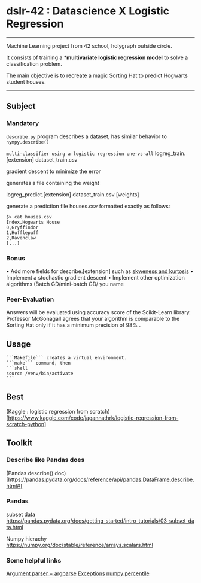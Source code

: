 # dslr-42 : Datascience X Logistic Regression

---

Machine Learning project from 42 school, holygraph outside circle.

It consists of training a ***multivariate logistic regression model** to solve a classification problem.

The main objective is to recreate a magic Sorting Hat to predict Hogwarts student houses.

---

## Subject

### Mandatory

```describe.py``` program describes a dataset, has similar behavior to ```nympy.describe()```

```multi-classifier using a logistic regression one-vs-all```
logreg_train.[extension] dataset_train.csv

gradient descent to minimize the error

generates a file
containing the weight

 logreg_predict.[extension] dataset_train.csv [weights]

 generate a prediction file houses.csv formatted exactly as follows:
```
$> cat houses.csv
Index,Hogwarts House
0,Gryffindor
1,Hufflepuff
2,Ravenclaw
[...] 
```

### Bonus

• Add more fields for describe.[extension] 
    such as [skweness and kurtosis](https://inside-machinelearning.com/skewness-et-kurtosis/)
• Implement a stochastic gradient descent
• Implement other optimization algorithms (Batch GD/mini-batch GD/ you name

### Peer-Evaluation

Answers will be evaluated using accuracy score of the Scikit-Learn library. Professor
McGonagall agrees that your algorithm is comparable to the Sorting Hat only if it has a
minimum precision of 98% .

## Usage

    ```Makefile``` creates a virtual environment. 
    ```make``` command, then
    ```shell
    source /venv/bin/activate
    ```

## Best

(Kaggle : logistic regression from scratch)[https://www.kaggle.com/code/jagannathrk/logistic-regression-from-scratch-python]

## Toolkit

### Describe like Pandas does

(Pandas describe() doc)[https://pandas.pydata.org/docs/reference/api/pandas.DataFrame.describe.html#]


### Pandas

subset data https://pandas.pydata.org/docs/getting_started/intro_tutorials/03_subset_data.html

Numpy hierachy https://numpy.org/doc/stable/reference/arrays.scalars.html

### Some helpful links

[Argument parser = argparse](https://docs.python.org/3/library/argparse.html)
[Exceptions](https://docs.python.org/3/tutorial/errors.html)
[numpy percentile](https://numpy.org/doc/stable/reference/generated/numpy.percentile.html)